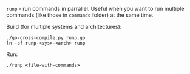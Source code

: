 `runp` - run commands in parrallel. Useful when you want to run multiple
commands (like those in `commands` folder) at the same time.

Build (for multiple systems and architectures):

```
./go-cross-compile.py runp.go
ln -sf runp-<sys>-<arch> runp
```

Run:

```
./runp <file-with-commands>
```
